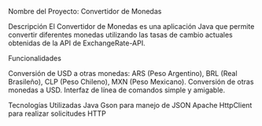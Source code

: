 
Nombre del Proyecto: Convertidor de Monedas

Descripción
El Convertidor de Monedas es una aplicación Java que permite convertir diferentes monedas utilizando las tasas de cambio actuales obtenidas de la API de ExchangeRate-API.

Funcionalidades

Conversión de USD a otras monedas: ARS (Peso Argentino), BRL (Real Brasileño), CLP (Peso Chileno), MXN (Peso Mexicano).
Conversión de otras monedas a USD.
Interfaz de línea de comandos simple y amigable.

Tecnologías Utilizadas
Java
Gson para manejo de JSON
Apache HttpClient para realizar solicitudes HTTP

